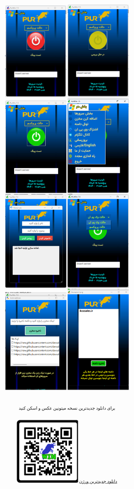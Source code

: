 <center>
  <picture>
   <img alt="Shows an illustrated sun in light mode and a moon with stars in dark mode." src="https://github.com/davudsedft/purwin/blob/main/off.png" width="200px"  >
</picture>
 <picture>
   <img alt="Shows an illustrated sun in light mode and a moon with stars in dark mode." src="https://github.com/davudsedft/purwin/blob/main/yel.png" width="200px"  >
</picture>
    <picture>
   <img alt="Shows an illustrated sun in light mode and a moon with stars in dark mode." src="https://github.com/davudsedft/purwin/blob/main/gr.png" width="200px"  >
</picture>
 <picture>
   <img alt="Shows an illustrated sun in light mode and a moon with stars in dark mode." src="https://github.com/davudsedft/purwin/blob/main/menu.png" width="200px"  >
</picture>

  <br>
    <picture>
   <img alt="Shows an illustrated sun in light mode and a moon with stars in dark mode." src="https://github.com/davudsedft/purwin/blob/main/hot.png" width="200px"  >
</picture>
 <picture>
   <img alt="Shows an illustrated sun in light mode and a moon with stars in dark mode." src="https://github.com/davudsedft/purwin/blob/main/mod.png" width="200px"  >
</picture>
    <picture>
   <img alt="Shows an illustrated sun in light mode and a moon with stars in dark mode." src="https://github.com/davudsedft/purwin/blob/main/makh.png" width="200px"  >
</picture>
 <picture>
   <img alt="Shows an illustrated sun in light mode and a moon with stars in dark mode." src="https://github.com/davudsedft/purwin/blob/main/dam.png" width="200px"  >
</picture>
<br>

<br>
<br>
<p>
  برای دانلود جدیدترین نسخه میتونین عکس و اسکن کنید
  
</p>
<br>
 <picture>
   <img alt="Shows an illustrated sun in light mode and a moon with stars in dark mode." src="https://github.com/davudsedft/purwin/blob/main/purwin.png" width="200px"  >
   <a href = "https://github.com/davudsedft/newpurnet/releases/download/Win/purcowin.exe">دانلود جدیدترین ورژن</a>
</picture>
 <picture>
  
</picture>
</center>
